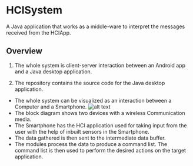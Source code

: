 # HCISystem
A Java application that works as a middle-ware to interpret the messages received from the HCIApp.


## Overview
1. The whole system is client-server interaction between an Android app and a Java desktop application.

2. The repository contains the source code for the Java desktop application.

- The whole system can be visualized as an interaction between a Computer and a Smartphone. 
![alt text](https://github.com/pra95/HCISystem/blob/master/flow_chart.png "HCI Flow Chart")
- The block diagram shows two devices with a wireless Communication media. 
- The Smartphone has the HCI application used for taking input from the user with the help of inbuilt sensors in the Smartphone. 
- The data gathered is then sent to the intermediate data buffer. 
- The modules process the data to produce a command list. The command list is then used to perform the desired actions on the target application.